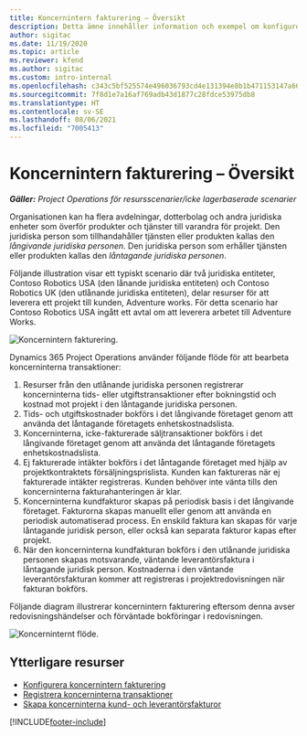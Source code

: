 ```yaml
---
title: Koncernintern fakturering – Översikt
description: Detta ämne innehåller information och exempel om konfigurering av koncernintern fakturering av projekt.
author: sigitac
ms.date: 11/19/2020
ms.topic: article
ms.reviewer: kfend
ms.author: sigitac
ms.custom: intro-internal
ms.openlocfilehash: c343c5bf525574e496036793cd4e131394e8b1b471153147a66cfebe1acf3fce
ms.sourcegitcommit: 7f8d1e7a16af769adb43d1877c28fdce53975db8
ms.translationtype: HT
ms.contentlocale: sv-SE
ms.lasthandoff: 08/06/2021
ms.locfileid: "7005413"
---
```

# <a name="intercompany-invoicing-overview"></a>Koncernintern fakturering – Översikt

_**Gäller:** Project Operations för resursscenarier/icke lagerbaserade scenarier_

Organisationen kan ha flera avdelningar, dotterbolag och andra juridiska enheter som överför produkter och tjänster till varandra för projekt. Den juridiska person som tillhandahåller tjänsten eller produkten kallas den *långivande juridiska personen*. Den juridiska person som erhåller tjänsten eller produkten kallas den *låntagande juridiska personen*.

Följande illustration visar ett typiskt scenario där två juridiska entiteter, Contoso Robotics USA (den lånande juridiska entiteten) och Contoso Robotics UK (den utlånande juridiska entiteten), delar resurser för att leverera ett projekt till kunden, Adventure works. För detta scenario har Contoso Robotics USA ingått ett avtal om att leverera arbetet till Adventure Works.

![Koncernintern fakturering.](./media/IntercompanyScenario.png) 

Dynamics 365 Project Operations använder följande flöde för att bearbeta koncerninterna transaktioner:

1. Resurser från den utlånande juridiska personen registrerar koncerninterna tids- eller utgiftstransaktioner efter bokningstid och kostnad mot projekt i den låntagande juridiska personen.
2. Tids- och utgiftskostnader bokförs i det långivande företaget genom att använda det låntagande företagets enhetskostnadslista.
3. Koncerninterna, icke-fakturerade säljtransaktioner bokförs i det långivande företaget genom att använda det låntagande företagets enhetskostnadslista.
4. Ej fakturerade intäkter bokförs i det låntagande företaget med hjälp av projektkontraktets försäljningsprislista. Kunden kan faktureras när ej fakturerade intäkter registreras. Kunden behöver inte vänta tills den koncerninterna fakturahanteringen är klar.
5. Koncerninterna kundfakturor skapas på periodisk basis i det långivande företaget. Fakturorna skapas manuellt eller genom att använda en periodisk automatiserad process. En enskild faktura kan skapas för varje låntagande juridisk person, eller också kan separata fakturor kapas efter projekt.
6. När den koncerninterna kundfakturan bokförs i den utlånande juridiska personen skapas motsvarande, väntande leverantörsfaktura i låntagande juridisk person. Kostnaderna i den väntande leverantörsfakturan kommer att registreras i projektredovisningen när fakturan bokförs.

Följande diagram illustrerar koncernintern fakturering eftersom denna avser redovisningshändelser och förväntade bokföringar i redovisningen.

![Koncerninternt flöde.](./media/IntercompanyFlow.png)

## <a name="additional-resources"></a>Ytterligare resurser

- [Konfigurera koncernintern fakturering](configure-intercompany-invoicing.md)
- [Registrera koncerninterna transaktioner](create-intercompany-transactions.md)
- [Skapa koncerninterna kund- och leverantörsfakturor](create-intercompany-customer-vendor-invoices.md)


[!INCLUDE[footer-include](../includes/footer-banner.md)]
